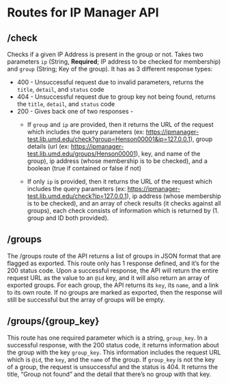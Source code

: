 # Routes for IP Manager API

## /check

Checks if a given IP Address is present in the group or not. Takes two parameters ```ip``` (String, **Required**; IP address to be checked for membership) and ```group``` (String; Key of the group).
It has as 3 different response types:
* 400 - Unsuccessful request due to invalid parameters, returns the ```title```, ```detail```, and ```status``` code
* 404 - Unsuccessful request due to group key not being found, returns the ```title```, ```detail```, and ```status``` code
* 200 - Gives back one of two responses -
  * If ```group``` and ```ip``` are provided, then it returns the URL of the request which includes the query parameters (ex: https://ipmanager-test.lib.umd.edu/check?group=Henson00001&ip=127.0.0.1), group details (url (ex: https://ipmanager-test.lib.umd.edu/groups/Henson00001), key, and name of the group), ip address (whose membership is to be checked), and a boolean (true if contained or false if not)

  * If only ```ip``` is provided, then it returns the  URL of the request which includes the query parameters (ex: https://ipmanager-test.lib.umd.edu/check?ip=127.0.0.1),  ip address (whose membership is to be checked), and an array of check results (it checks against all groups), each check consists of information which is returned by (1. group and ID both provided).

## /groups

The /groups route of the API returns a list of groups in JSON format that are flagged as exported. This route only has 1 response defined, and it’s for the 200 status code. Upon a successful response, the API will return the entire request URL as the value to an ```@id``` key, and it will also return an array of exported groups. For each group, the API returns its ```key```, its ```name```, and a link to its own route. If no groups are marked as exported, then the response will still be successful but the array of groups will be empty.

## /groups/{group_key}

This route has one required parameter which is a string, ```group_key```. In a successful response, with the 200 status code, it returns information about the group with the key ```group_key```. This information includes the request URL which is ```@id```, the ```key```, and the ```name``` of the group. If ```group_key``` is not the key of a group, the request is unsuccessful and the status is 404. It returns the title, “Group not found” and the detail that there’s no group with that key.
